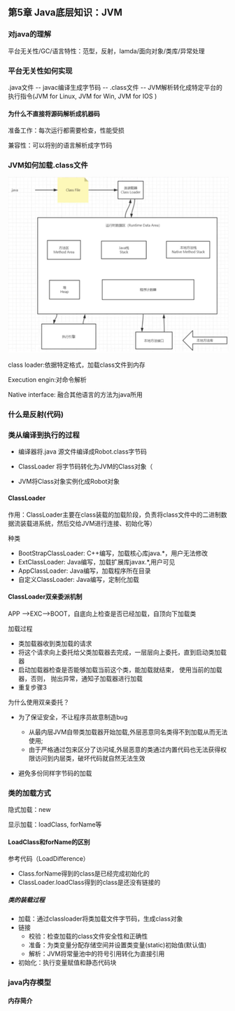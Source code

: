 ##  第5章 Java底层知识：JVM

### 对java的理解

平台无关性/GC/语言特性：范型，反射，lamda/面向对象/类库/异常处理

### 平台无关性如何实现

.java文件 -- javac编译生成字节码 -- .class文件 -- JVM解析转化成特定平台的执行指令(JVM for Linux, JVM for Win,  JVM for IOS )

#### 为什么不直接将源码解析成机器码

准备工作：每次运行都需要检查，性能受损

兼容性：可以将别的语言解析成字节码

### JVM如何加载.class文件

<img src="public/5.Java底层知识JVM/image-20201118003318036.png" alt="image-20201118003318036" style="zoom:50%;" />

class loader:依据特定格式，加载class文件到内存

Execution engin:对命令解析

Native interface: 融合其他语言的方法为java所用

### 什么是反射(代码)

### 类从编译到执行的过程

* 编译器将.java 源文件编译成Robot.class字节码

* ClassLoader 将字节码转化为JVM的Class<Robot>对象（

* JVM将Class<Robot>对象实例化成Robot对象

#### ClassLoader

作用：ClassLoader主要在class装载的加载阶段，负责将class文件中的二进制数据流装载进系统，然后交给JVM进行连接、初始化等）

种类

* BootStrapClassLoader: C++编写，加载核心库java.*，用户无法修改
* ExtClassLoader: Java编写，加载扩展库javax.*,用户可见
* AppClassLoader: Java编写，加载程序所在目录
* 自定义ClassLoader: Java编写，定制化加载

#### ClassLoader双亲委派机制

APP —>EXC—>BOOT，自底向上检查是否已经加载，自顶向下加载类

加载过程

* 类加载器收到类加载的请求
* 将这个请求向上委托给父类加载器去完成，一层层向上委托，直到启动类加载器
* 启动加载器检查是否能够加载当前这个类，能加载就结束， 使用当前的加载器，否则， 抛出异常，通知子加载器进行加载
* 重复步骤3

为什么使用双亲委托？

* 为了保证安全，不让程序员故意制造bug
  * 从最内层JVM自带类加载器开始加载,外层恶意同名类得不到加载从而无法使用;
  * 由于严格通过包来区分了访问域,外层恶意的类通过内置代码也无法获得权限访问到内层类，破坏代码就自然无法生效

* 避免多份同样字节码的加载

### 类的加载方式

隐式加载：new

显示加载：loadClass, forName等

#### LoadClass和forName的区别

参考代码（LoadDifference）

* Class.forName得到的class是已经完成初始化的
* ClassLoader.loadClass得到的class是还没有链接的

##### 类的装载过程

* 加载：通过classloader将类加载文件字节码，生成class对象
* 链接
  * 校验：检查加载的class文件安全性和正确性
  * 准备：为类变量分配存储空间并设置类变量(static)初始值(默认值)
  * 解析：JVM将常量池中的符号引用转化为直接引用
* 初始化：执行变量赋值和静态代码块

### java内存模型

#### 内存简介













